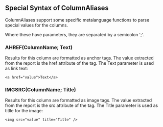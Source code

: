 ﻿## Special Syntax of ColumnAliases

ColumnAliases support some specific metalanguage functions to parse special values for the columns.

Where these have parameters, they are separated by a semicolon ';'.

### AHREF(ColumnName; Text)

Results for this column are formatted as anchor tags. The value extracted from the report is the href attribute of the tag. The Text parameter is used as link text:

`<a href="value">Text</a>`

### IMGSRC(ColumnName; Title)

Results for this column are formatted as image tags. The value extracted from the report is the src attribute of the tag. The Title parameter is used as titlle for the image:

`<img src="value" title="Title" />`